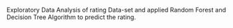 Exploratory Data Analysis of rating Data-set and applied Random Forest and
Decision Tree Algorithm to predict the rating.
